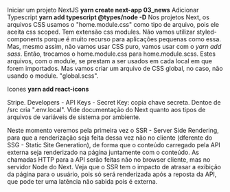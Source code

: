 Iniciar um projeto NextJS
**yarn create next-app 03_news**
Adicionar Typescript
**yarn add typescript @types/node -D**
Nos projetos Next, os arquivos CSS usamos o "home.module.css" como tipo de arquivo, pois ele aceita css scoped. Tem extensão css modules. Não vamos utilizar styled-components porque é muito recurso para aplicações pequenas como essa.
Mas, mesmo assim, não vamos usar CSS puro, vamos usar com o *yarn add sass*.
Então, trocamos o home.module.css para home.module.scss. Estes arquivos, com o module, se prestam a ser usados em cada local em que forem importados.
Mas vamos criar um arquivo de CSS global, no caso, não usando o module. "global.scss".

Icones
**yarn add react-icons**

Stripe.
Developers - API Keys - Secret Key: copia chave secreta. Dentoe de /src cria ".env.local". Vide documentação do Next quanto aos tipos de arquivos de variáveis de sistema por ambiente.

Neste momento veremos pela primeira vez o SSR - Server Side Rendering, para que a renderização seja feita dessa vez não no cliente (dferente do SSG - Static Site Generation), de forma que o conteúdo carregado pela API externa seja renderizado na página juntamente com o conteúdo. As chamadas HTTP para a API serão feitas não no browser cliente, mas no servidor Node do Next.
Veja que o SSR tem o impacto de atrasar a exibição da página para o usuário, pois só será renderizada após a reposta da API, que pode ter uma latência não sabida pois é externa.








